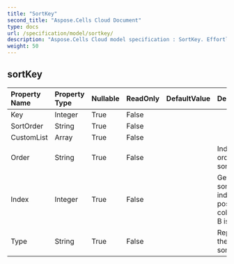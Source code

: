 ```yaml
---
title: "SortKey"
second_title: "Aspose.Cells Cloud Document"
type: docs
url: /specification/model/sortkey/
description: "Aspose.Cells Cloud model specification : SortKey. Effortlessly handle Excel and other spreadsheet documents with features like opening, generating, editing, splitting, merging, comparing, and converting."
weight: 50
---
```


## **sortKey**

 

| Property Name | Property Type | Nullable |  ReadOnly | DefaultValue | Description | 
| :- | :- | :- |:- |  :- | :- |
| Key | Integer | True |  False |  |  |  
| SortOrder | String | True |  False |  |  |  
| CustomList | Array<String> | True |  False |  |  |  
| Order | String | True |  False |  | Indicates the order of sorting. |  
| Index | Integer | True |  False |  | Gets the sorted column index(absolute position, column A is 0, B is 1, ...). |  
| Type | String | True |  False |  | Represents the type of sorting. |  

